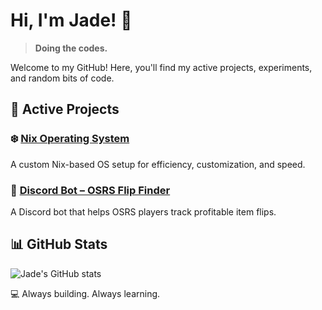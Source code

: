 # Hi, I'm Jade! 👋  
> **Doing the codes.**  

Welcome to my GitHub! Here, you'll find my active projects, experiments, and random bits of code.  


## 🚀 Active Projects  

### ❄️ [Nix Operating System](https://jade.rip/nix)  
A custom Nix-based OS setup for efficiency, customization, and speed.  

### 🤖 [Discord Bot – OSRS Flip Finder](https://github.com/fisherrjd/osrsFlipFinder)  
A Discord bot that helps OSRS players track profitable item flips.  

## 📊 GitHub Stats  

![Jade's GitHub stats](https://github-readme-stats.vercel.app/api?username=fisherrjd&show_icons=true&theme=radical)  

💻 Always building. Always learning.  
